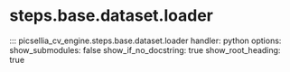 # steps.base.dataset.loader

::: picsellia_cv_engine.steps.base.dataset.loader
    handler: python
    options:
        show_submodules: false
        show_if_no_docstring: true
        show_root_heading: true
